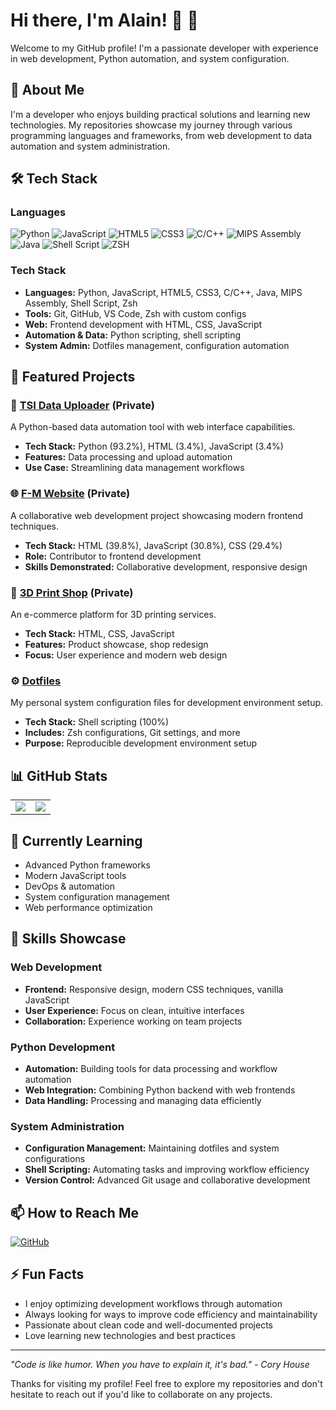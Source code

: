 # Hi there, I'm Alain! 👋 🤠

Welcome to my GitHub profile! I'm a passionate developer with experience in web development, Python automation, and system configuration.

## 🚀 About Me

I'm a developer who enjoys building practical solutions and learning new technologies. My repositories showcase my journey through various programming languages and frameworks, from web development to data automation and system administration.

## 🛠️ Tech Stack

### Languages
![Python](https://img.shields.io/badge/Python-3776AB?style=for-the-badge&logo=python&logoColor=white)
![JavaScript](https://img.shields.io/badge/JavaScript-F7DF1E?style=for-the-badge&logo=javascript&logoColor=black)
![HTML5](https://img.shields.io/badge/HTML5-E34F26?style=for-the-badge&logo=html5&logoColor=white)
![CSS3](https://img.shields.io/badge/CSS3-1572B6?style=for-the-badge&logo=css3&logoColor=white)
![C/C++](https://img.shields.io/badge/C%2FC%2B%2B-00599C?logo=cplusplus&logoColor=ffffff&style=for-the-badge)
![MIPS Assembly](https://img.shields.io/badge/MIPS_Assembly-8B0000?style=for-the-badge)
![Java](https://img.shields.io/badge/java-%23ED8B00.svg?style=for-the-badge&logo=openjdk&logoColor=white)
![Shell Script](https://img.shields.io/badge/Shell_Script-121011?style=for-the-badge&logo=gnu-bash&logoColor=white)
![ZSH](https://img.shields.io/badge/Zsh-F15A24?style=for-the-badge&logo=zsh&logoColor=white)

### Tech Stack
- **Languages:** Python, JavaScript, HTML5, CSS3, C/C++, Java, MIPS Assembly, Shell Script, Zsh
- **Tools:** Git, GitHub, VS Code, Zsh with custom configs  
- **Web:** Frontend development with HTML, CSS, JavaScript  
- **Automation & Data:** Python scripting, shell scripting  
- **System Admin:** Dotfiles management, configuration automation

## 📂 Featured Projects

### 🐍 [TSI Data Uploader](https://github.com/AlainS7/tsi-data-uploader) (Private)
A Python-based data automation tool with web interface capabilities.
- **Tech Stack:** Python (93.2%), HTML (3.4%), JavaScript (3.4%)
- **Features:** Data processing and upload automation
- **Use Case:** Streamlining data management workflows

### 🌐 [F-M Website](https://github.com/M2LikeWater/F-M-Website) (Private)
A collaborative web development project showcasing modern frontend techniques.
- **Tech Stack:** HTML (39.8%), JavaScript (30.8%), CSS (29.4%)
- **Role:** Contributor to frontend development
- **Skills Demonstrated:** Collaborative development, responsive design

### 🏪 [3D Print Shop](https://github.com/AlainS7/3d-print-shop) (Private)
An e-commerce platform for 3D printing services.
- **Tech Stack:** HTML, CSS, JavaScript
- **Features:** Product showcase, shop redesign
- **Focus:** User experience and modern web design

### ⚙️ [Dotfiles](https://github.com/AlainS7/dotfiles)
My personal system configuration files for development environment setup.
- **Tech Stack:** Shell scripting (100%)
- **Includes:** Zsh configurations, Git settings, and more
- **Purpose:** Reproducible development environment setup

## 📊 GitHub Stats

<table>
  <tr>
    <td>
      <img src="https://github-readme-stats-alains7s-projects.vercel.app/api?username=AlainS7&show_icons=true&count_private=true&rank_icon=github&theme=transparent&hide=stars,prs,issues"/>
    </td>
    <td>
      <img src="https://github-readme-stats-alains7s-projects.vercel.app/api/top-langs/?username=AlainS7&layout=compact&count_private=true&theme=transparent&count_private=true"/>
    </td>
  </tr>
</table>

## 🌱 Currently Learning

- Advanced Python frameworks
- Modern JavaScript tools
- DevOps & automation
- System configuration management
- Web performance optimization

## 💼 Skills Showcase

### Web Development
- **Frontend:** Responsive design, modern CSS techniques, vanilla JavaScript
- **User Experience:** Focus on clean, intuitive interfaces
- **Collaboration:** Experience working on team projects

### Python Development
- **Automation:** Building tools for data processing and workflow automation
- **Web Integration:** Combining Python backend with web frontends
- **Data Handling:** Processing and managing data efficiently

### System Administration
- **Configuration Management:** Maintaining dotfiles and system configurations
- **Shell Scripting:** Automating tasks and improving workflow efficiency
- **Version Control:** Advanced Git usage and collaborative development

## 📫 How to Reach Me

[![GitHub](https://img.shields.io/badge/GitHub-181717?style=flat&logo=github&logoColor=white)](https://github.com/AlainS7)

## ⚡ Fun Facts

- I enjoy optimizing development workflows through automation
- Always looking for ways to improve code efficiency and maintainability
- Passionate about clean code and well-documented projects
- Love learning new technologies and best practices

---

*"Code is like humor. When you have to explain it, it's bad." - Cory House*

Thanks for visiting my profile! Feel free to explore my repositories and don't hesitate to reach out if you'd like to collaborate on any projects.
